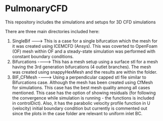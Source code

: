 # PulmonaryCFD
This repository includes the simulations and setups for 3D CFD simulations

There are three main directories included here:
1) SingleBif ---> This is a case for a single bifurcation which the mesh for it was created using ICEMCFD (Ansys). This was coverted to OpenFoam (OF) mesh within OF and a steady-state simulation was performed with constant boundary conditions.
2) Bifurcations ----> This has a mesh setup using a surface stl for a mesh having the 3rd generation bifurcations (4 outlet branches). The mesh was created using snappyHexMesh and the results are within the folder.
3) BIF_CFMesh ----> Using a perpendicular capped stl file similar to Bifurcations case. Although the mesh has been created using CfMesh for simulations. This case has the best mesh quality among all cases mentioned. This case has the option of showing residuals (for following the convergence while simulation is running - the functions is included in controlDict). Also, it has the parabolic velocity profile function in U (velocity) initial boundary condition but currently is commented out since the plots in the case folder are relevant to uniform inlet BC.

